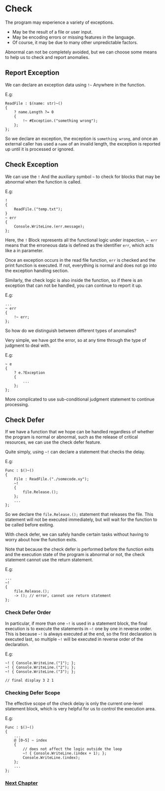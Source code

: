# Check
The program may experience a variety of exceptions.

- May be the result of a file or user input.
- May be encoding errors or missing features in the language.
- Of course, it may be due to many other unpredictable factors.

Abnormal can not be completely avoided, but we can choose some means to help us to check and report anomalies.

## Report Exception
We can declare an exception data using `!~` Anywhere in the function.

E.g:
```
ReadFile : $(name: str)~()
{
    ? name.Length ?= 0
    {
        !~ #Exception.("something wrong");
    };
};
```
So we declare an exception, the exception is `something wrong`, and once an external caller has used a `name` of an invalid length, the exception is reported up until it is processed or ignored.
## Check Exception
We can use the `!` And the auxiliary symbol `~` to check for blocks that may be abnormal when the function is called.

E.g:
```
!
{
    ReadFile.("temp.txt");
}
~ err
{
    Console.WriteLine.(err.message);
};
```
Here, the `!` Block represents all the functional logic under inspection, `~ err` means that the erroneous data is defined as the identifier `err`, which acts like a in parameter.

Once an exception occurs in the read file function, `err` is checked and the print function is executed. If not, everything is normal and does not go into the exception handling section.

Similarly, the check logic is also inside the function, so if there is an exception that can not be handled, you can continue to report it up.

E.g:
```
...
~ err
{
    !~ err;
};
```
So how do we distinguish between different types of anomalies?

Very simple, we have got the error, so at any time through the type of judgment to deal with.

E.g:
```
~ e
{
    ? e.?Exception
    {
        ...
    };
};
```
More complicated to use sub-conditional judgment statement to continue processing.

## Check Defer
If we have a function that we hope can be handled regardless of whether the program is normal or abnormal, such as the release of critical resources, we can use the check defer feature.

Quite simply, using `~!` can declare a statement that checks the delay.

E.g:
```
Func : $()~()
{
    File : ReadFile.("./somecode.xy");
    ~!
    {
        file.Release.();
    };
    ...
};
```
So we declare the `file.Release.();` statement that releases the file. This statement will not be executed immediately, but will wait for the function to be called before exiting.

With check defer, we can safely handle certain tasks without having to worry about how the function exits.

Note that because the check defer is performed before the function exits and the execution state of the program is abnormal or not, the check statement cannot use the return statement.

E.g:
```
...
~!
{
    file.Release.();
    -> (); // error, cannot use return statement
};
```

### Check Defer Order
In particular, if more than one `~!` is used in a statement block, the final execution is to execute the statements in `~!` one by one in reverse order. This is because `~!` is always executed at the end, so the first declaration is executed last, so multiple `~!` will be executed in reverse order of the declaration.

E.g:
```
~! { Console.WriteLine.("1"); };
~! { Console.WriteLine.("2"); };
~! { Console.WriteLine.("3"); };

// final display 3 2 1
```

### Checking Defer Scope
The effective scope of the check delay is only the current one-level statement block, which is very helpful for us to control the execution area.

E.g:
```
Func : $()~()
{
    ...
    @ [0~5] ~ index
    {
        // does not affect the logic outside the loop
        ~! { Console.WriteLine.(index + 1); };
        Console.WriteLine.(index);
    };
    ...
};
```

### [Next Chapter](asynchronous.md)
